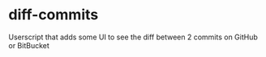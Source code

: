 # diff-commits
Userscript that adds some UI to see the diff between 2 commits on GitHub or BitBucket
